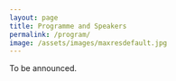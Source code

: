 ```yaml
---
layout: page
title: Programme and Speakers
permalink: /program/
image: /assets/images/maxresdefault.jpg
---
```


To be announced.
<br><br><br><br><br><br><br><br><br><br>
